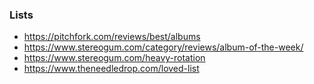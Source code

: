 ### Lists
+ https://pitchfork.com/reviews/best/albums
+ https://www.stereogum.com/category/reviews/album-of-the-week/
+ https://www.stereogum.com/heavy-rotation
+ https://www.theneedledrop.com/loved-list
